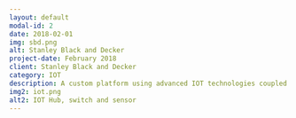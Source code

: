 ```yaml
---
layout: default
modal-id: 2
date: 2018-02-01
img: sbd.png
alt: Stanley Black and Decker
project-date: February 2018
client: Stanley Black and Decker
category: IOT
description: A custom platform using advanced IOT technologies coupled with on the floor factory experience to drive human efficiencies and improve quality assurance for global operations. This initiative included analytic dashboards and an alerting system. </br></br>A prototype was installed on the factory floor and used in daily operations. Findings included increased accuracy and efficiency in operations.
img2: iot.png
alt2: IOT Hub, switch and sensor
---
```

